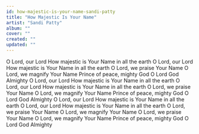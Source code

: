 ```yaml
---
id: how-majestic-is-your-name-sandi-patty
title: "How Majestic Is Your Name"
artist: "Sandi Patty"
album: ""
cover: ""
created: ""
updated: ""
---
```


O Lord, our Lord
How majestic is Your Name in all the earth
O Lord, our Lord
How majestic is Your Name in all the earth
O Lord, we praise Your Name
O Lord, we magnify Your Name
Prince of peace, mighty God
O Lord God Almighty
O Lord, our Lord
How majestic is Your Name in all the earth
O Lord, our Lord
How majestic is Your Name in all the earth
O Lord, we praise Your Name
O Lord, we magnify Your Name
Prince of peace, mighty God
O Lord God Almighty
O Lord, our Lord
How majestic is Your Name in all the earth
O Lord, our Lord
How majestic is Your Name in all the earth
O Lord, we praise Your Name
O Lord, we magnify Your Name
O Lord, we praise Your Name
O Lord, we magnify Your Name
Prince of peace, mighty God
O Lord God Almighty